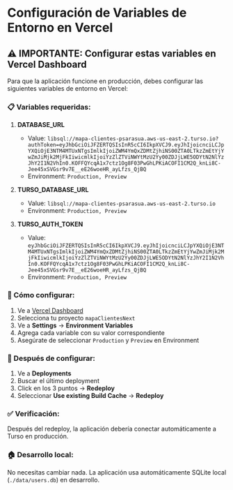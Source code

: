 # Configuración de Variables de Entorno en Vercel

## ⚠️ IMPORTANTE: Configurar estas variables en Vercel Dashboard

Para que la aplicación funcione en producción, debes configurar las siguientes variables de entorno en Vercel:

### 📋 Variables requeridas:

1. **DATABASE_URL**
   - Value: `libsql://mapa-clientes-psarasua.aws-us-east-2.turso.io?authToken=eyJhbGciOiJFZERTQSIsInR5cCI6IkpXVCJ9.eyJhIjoicnciLCJpYXQiOjE3NTM4MTUxNTgsImlkIjoiZWM4YmQxZDMtZjhiNS00ZTA0LTkzZmEtYjYwZmJiMjk2MjFkIiwicmlkIjoiYzZlZTViNWYtMzU2Yy00ZDJjLWE5ODYtN2NlYzJhY2I1N2VhIn0.KOFFQYcqA1x7ctz1Og8F03PwGhLPKiACOFI1CM2Q_knLi8C-Jee45xSVGsr9v7E__eE26woeHR_ayLfzs_QjBQ`
   - Environment: `Production, Preview`

2. **TURSO_DATABASE_URL** 
   - Value: `libsql://mapa-clientes-psarasua.aws-us-east-2.turso.io`
   - Environment: `Production, Preview`

3. **TURSO_AUTH_TOKEN**
   - Value: `eyJhbGciOiJFZERTQSIsInR5cCI6IkpXVCJ9.eyJhIjoicnciLCJpYXQiOjE3NTM4MTUxNTgsImlkIjoiZWM4YmQxZDMtZjhiNS00ZTA0LTkzZmEtYjYwZmJiMjk2MjFkIiwicmlkIjoiYzZlZTViNWYtMzU2Yy00ZDJjLWE5ODYtN2NlYzJhY2I1N2VhIn0.KOFFQYcqA1x7ctz1Og8F03PwGhLPKiACOFI1CM2Q_knLi8C-Jee45xSVGsr9v7E__eE26woeHR_ayLfzs_QjBQ`
   - Environment: `Production, Preview`

### 🔧 Cómo configurar:

1. Ve a [Vercel Dashboard](https://vercel.com/dashboard)
2. Selecciona tu proyecto `mapaClientesNext`
3. Ve a **Settings** → **Environment Variables**
4. Agrega cada variable con su valor correspondiente
5. Asegúrate de seleccionar `Production` y `Preview` en Environment

### 🔄 Después de configurar:

1. Ve a **Deployments**
2. Buscar el último deployment
3. Click en los 3 puntos → **Redeploy**
4. Seleccionar **Use existing Build Cache** → **Redeploy**

### ✅ Verificación:

Después del redeploy, la aplicación debería conectar automáticamente a Turso en producción.

### 🏠 Desarrollo local:

No necesitas cambiar nada. La aplicación usa automáticamente SQLite local (`./data/users.db`) en desarrollo.
